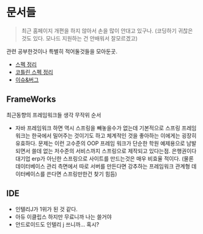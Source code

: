 # 문서들

> 최근 홈페이지 개편을 하지 않아서 손을 많이 안대고 있구나. (코딩하기 귀찮은 것도 있다. 모나드 지원하는 건 안배워서 잘모르겠고)

관련 공부한것이나 특별히 적어둘것들을 모아둔곳.

- [스펙 정리](/Compiler/Java/SPEC.md)
- [코틀린 스펙 정리](/Compiler/Java/SPEC_kotl.md)
- [이슈&버그](/Compiler/Java/ISSUE%26BUG.md)

## FrameWorks

최근동향의 프레임워크들 생각 무작위 순서

- 자바 프레임워크 하면 역시 스프링을 빼놓을수가 없는데 기본적으로 스프링 프레임워크는 한국에서 밀어주는 것이기도 하고 체계적인 것을 좋아하는 이에게는 굉장히 유효하다. 문제는 이런 고수준의 OOP 프레임 워크가 단순한 학원 예제용으로 남발되면서 쓸데 없는 저수준의 서비스까지 스프링으로 제작되고 있다는점. 은행권이다 대기업 erp가 아닌한 스프링으로 사이트를 만드는것은 매우 비효율 적이다. (물론 데이터베이스 관리 측면에서 따로 서버를 만든다면 강추하는 프레임워크 관계형 데이터베이스를 쓴다면 스프링만한건 찾기 힘듬)

## IDE

- 인텔리J가 1위가 된 것 같다.
- 아듀 이클립스 하지만 무료니까 나는 쓸거야
- 안드로이드도 인텔리 j 쓰니까... 혹시?
